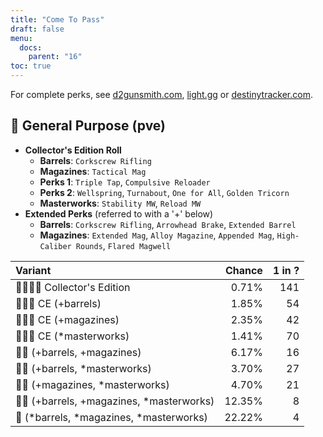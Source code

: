 ```yaml
---
title: "Come To Pass"
draft: false
menu:
  docs:
    parent: "16"
toc: true
---
```


For complete perks, see [d2gunsmith.com](https://d2gunsmith.com/w/927567426), [light.gg](https://www.light.gg/db/items/927567426) or [destinytracker.com](https://destinytracker.com/destiny-2/db/items/927567426).



## 👾 General Purpose (pve)



* **Collector's Edition Roll**
  * **Barrels**: `Corkscrew Rifling`
  * **Magazines**: `Tactical Mag`
  * **Perks 1**: `Triple Tap`, `Compulsive Reloader`
  * **Perks 2**: `Wellspring`, `Turnabout`, `One for All`, `Golden Tricorn`
  * **Masterworks**: `Stability MW`, `Reload MW`
* **Extended Perks** (referred to with a '+' below)
  * **Barrels**: `Corkscrew Rifling`, `Arrowhead Brake`, `Extended Barrel`
  * **Magazines**: `Extended Mag`, `Alloy Magazine`, `Appended Mag`, `High-Caliber Rounds`, `Flared Magwell`

| Variant | Chance | 1 in ? |
|:-|-:|-:|
| 👾👾👾🌟 Collector's Edition | 0.71% | 141 |
| 👾👾👾 CE (+barrels) | 1.85% | 54 |
| 👾👾👾 CE (+magazines) | 2.35% | 42 |
| 👾👾👾 CE (*masterworks) | 1.41% | 70 |
| 👾👾 (+barrels, +magazines) | 6.17% | 16 |
| 👾👾 (+barrels, *masterworks) | 3.70% | 27 |
| 👾👾 (+magazines, *masterworks) | 4.70% | 21 |
| 👾👾 (+barrels, +magazines, *masterworks) | 12.35% | 8 |
| 👾 (*barrels, *magazines, *masterworks) | 22.22% | 4 |
